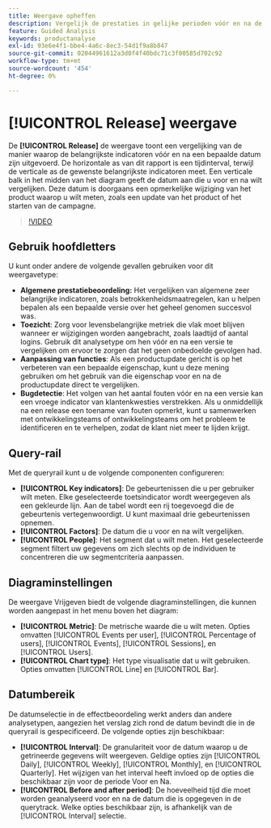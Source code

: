 ```yaml
---
title: Weergave opheffen
description: Vergelijk de prestaties in gelijke perioden vóór en na de release.
feature: Guided Analysis
keywords: productanalyse
exl-id: 93e6e4f1-bbe4-4a6c-8ec3-54d1f9a8b847
source-git-commit: 02044961612a3d0f4f40bdc71c3f00585d702c92
workflow-type: tm+mt
source-wordcount: '454'
ht-degree: 0%

---
```


# [!UICONTROL Release] weergave

De **[!UICONTROL Release]** de weergave toont een vergelijking van de manier waarop de belangrijkste indicatoren vóór en na een bepaalde datum zijn uitgevoerd. De horizontale as van dit rapport is een tijdinterval, terwijl de verticale as de gewenste belangrijkste indicatoren meet. Een verticale balk in het midden van het diagram geeft de datum aan die u voor en na wilt vergelijken. Deze datum is doorgaans een opmerkelijke wijziging van het product waarop u wilt meten, zoals een update van het product of het starten van de campagne.

>[!VIDEO](https://video.tv.adobe.com/v/3421665/?learn=on)

## Gebruik hoofdletters

U kunt onder andere de volgende gevallen gebruiken voor dit weergavetype:

* **Algemene prestatiebeoordeling:** Het vergelijken van algemene zeer belangrijke indicatoren, zoals betrokkenheidsmaatregelen, kan u helpen bepalen als een bepaalde versie over het geheel genomen succesvol was.
* **Toezicht**: Zorg voor levensbelangrijke metriek die vlak moet blijven wanneer er wijzigingen worden aangebracht, zoals laadtijd of aantal logins. Gebruik dit analysetype om hen vóór en na een versie te vergelijken om ervoor te zorgen dat het geen onbedoelde gevolgen had.
* **Aanpassing van functies**: Als een productupdate gericht is op het verbeteren van een bepaalde eigenschap, kunt u deze mening gebruiken om het gebruik van die eigenschap voor en na de productupdate direct te vergelijken.
* **Bugdetectie**: Het volgen van het aantal fouten vóór en na een versie kan een vroege indicator van klantenkwesties verstrekken. Als u onmiddellijk na een release een toename van fouten opmerkt, kunt u samenwerken met ontwikkelingsteams of ontwikkelingsteams om het probleem te identificeren en te verhelpen, zodat de klant niet meer te lijden krijgt.

## Query-rail

Met de queryrail kunt u de volgende componenten configureren:

* **[!UICONTROL Key indicators]**: De gebeurtenissen die u per gebruiker wilt meten. Elke geselecteerde toetsindicator wordt weergegeven als een gekleurde lijn. Aan de tabel wordt een rij toegevoegd die de gebeurtenis vertegenwoordigt. U kunt maximaal drie gebeurtenissen opnemen.
* **[!UICONTROL Factors]**: De datum die u voor en na wilt vergelijken.
* **[!UICONTROL People]**: Het segment dat u wilt meten. Het geselecteerde segment filtert uw gegevens om zich slechts op de individuen te concentreren die uw segmentcriteria aanpassen.

## Diagraminstellingen

De weergave Vrijgeven biedt de volgende diagraminstellingen, die kunnen worden aangepast in het menu boven het diagram:

* **[!UICONTROL Metric]**: De metrische waarde die u wilt meten. Opties omvatten [!UICONTROL Events per user], [!UICONTROL Percentage of users], [!UICONTROL Events], [!UICONTROL Sessions], en [!UICONTROL Users].
* **[!UICONTROL Chart type]**: Het type visualisatie dat u wilt gebruiken. Opties omvatten [!UICONTROL Line] en [!UICONTROL Bar].

## Datumbereik

De datumselectie in de effectbeoordeling werkt anders dan andere analysetypen, aangezien het verslag zich rond de datum bevindt die in de queryrail is gespecificeerd. De volgende opties zijn beschikbaar:

* **[!UICONTROL Interval]**: De granulariteit voor de datum waarop u de getrineerde gegevens wilt weergeven. Geldige opties zijn [!UICONTROL Daily], [!UICONTROL Weekly], [!UICONTROL Monthly], en [!UICONTROL Quarterly]. Het wijzigen van het interval heeft invloed op de opties die beschikbaar zijn voor de periode Voor en Na.
* **[!UICONTROL Before and after period]**: De hoeveelheid tijd die moet worden geanalyseerd voor en na de datum die is opgegeven in de querytrack. Welke opties beschikbaar zijn, is afhankelijk van de [!UICONTROL Interval] selectie.
